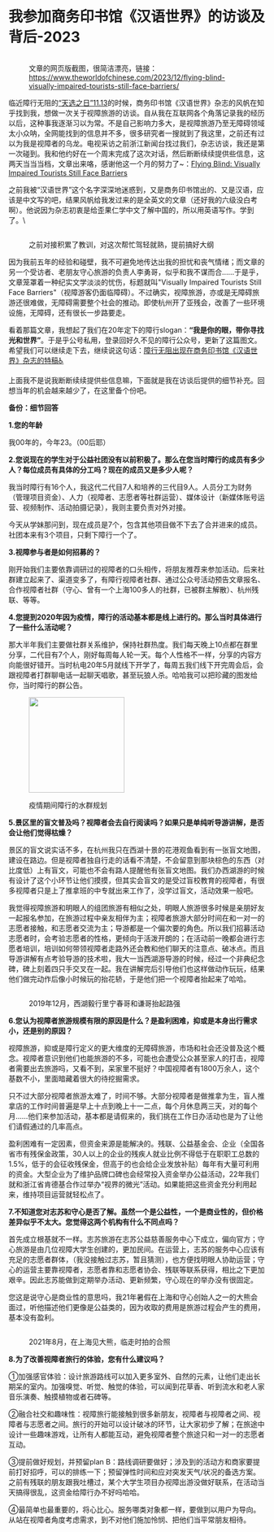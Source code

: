 # 我参加商务印书馆《汉语世界》的访谈及背后-2023

<figure><img src="../.gitbook/assets/图片 (1).png" alt=""><figcaption><p>文章的网页版截图，很简洁漂亮，链接：<a href="https://www.theworldofchinese.com/2023/12/flying-blind-visually-impaired-tourists-still-face-barriers/">https://www.theworldofchinese.com/2023/12/flying-blind-visually-impaired-tourists-still-face-barriers/</a></p></figcaption></figure>

临近障行无阻的[“天选之日”11.13](zhang-xing-wu-zu-3-zhou-nian-zhu-mang-10-nian-2021.md)的时候，商务印书馆《汉语世界》杂志的风帆在知乎找到我，想做一次关于视障旅游的访谈。自从我在互联网各个角落记录我的经历以后，这种事我逐渐习以为常。不是自己影响力多大，是视障旅游乃至无障碍领域太小众呐，全网能找到的信息并不多，很多研究者一搜就到了我这里，之前还有过以为我是视障者的乌龙。电视采访之前浙江新闻台找过我们，杂志访谈，我还是第一次碰到。我和他约好在一个周末完成了这次对话，然后断断续续提供些信息，这两天当当当档，文章出来咯，感谢他这一个月的努力了\~：[Flying Blind: Visually Impaired Tourists Still Face Barriers](http://mp.weixin.qq.com/s?__biz=MzA5OTM2NzMxMQ==\&mid=2650719479\&idx=1\&sn=adc7879fdf98de3fe04044be9a806493\&chksm=88890417bffe8d01de1dd5e0ee57795e0c482881f75e17185c082715cecea22841171edea75e\&scene=21#wechat_redirect)

之前我被“汉语世界”这个名字深深地迷惑到，又是商务印书馆出的、又是汉语，应该是中文写的吧，结果风帆给我发过来的是全英文的文章（还好我的六级没白考啊）。他说因为杂志初衷是给歪果仁学中文了解中国的，所以用英语写作。学到了。\


<figure><img src="../.gitbook/assets/图片 (2).png" alt=""><figcaption><p>之前对接积累了教训，对这次帮忙驾轻就熟，提前搞好大纲</p></figcaption></figure>

因为我前五年的经验和碰壁，我不可避免地传达出我的担忧和丧气情绪；而文章的另一个受访者、老朋友守心旅游的负责人李勇哥，似乎和我不谋而合……于是乎，文章笼罩着一种纪实文学淡淡的忧伤，标题就叫"Visually Impaired Tourists Still Face Barriers"（视障游客仍面临障碍）。不过确实，视障旅游，亦或是无障碍旅游还很难做，无障碍需要整个社会的推动。即使杭州开了亚残会，改善了一些环境设施，无障碍，还有很长一步路要走。

看着那篇文章，我想起了我们在20年定下的障行slogan：**“我是你的眼，带你寻找光和世界”**。于是乎公号私用，登录回好久不见的障行公众号，更新了这篇图文。希望我们可以继续走下去，继续说这句话：[障行无阻出现在商务印书馆《汉语世界》杂志的特稿♿](http://mp.weixin.qq.com/s?__biz=MzU0MDk4MzA1OQ==\&mid=2247484583\&idx=1\&sn=39cc2429a0713f1c2d239dd66bf1a822\&chksm=fb31aedbcc4627cd888939e69f4fd0aebce846d3b7a19fadf4e88acaffd93e1286ccaf95680c\&scene=21#wechat_redirect)

上面我不是说我断断续续提供些信息嘛，下面就是我在访谈后提供的细节补充。回想当年的机会越来越少了，在这里备个份吧。



**备份：细节回答**

**1.您的年龄**

我00年的，今年23。（00后耶）



**2.您说现在的学生对于公益社团没有以前积极了。那么在您当时障行的成员有多少人？每位成员有具体的分工吗？现在的成员又是多少人呢？**

我当时障行有16个人，我这代二代目7人和培养的三代目9人。人员分工为财务（管理项目资金）、人力（视障者、志愿者等社群运营）、媒体设计（新媒体账号运营、视频制作、活动拍摄记录），我则主要负责对外对接。

今天从学妹那问到，现在成员是7个，包含其他项目做不下去了合并进来的成员。社团本来有3个项目，只剩下障行一个了。



**3.视障参与者是如何招募的？**

刚开始我们主要依靠调研过的视障者的口头相传，将朋友推荐来参加活动。后来社群建立起来了、渠道变多了，有障行视障者社群、通过公众号活动预告文章报名、合作视障者社群（守心、曾有一个上海100多人的社群，已被群主解散）、杭州残联、等等。



**4.您提到2020年因为疫情，障行的活动基本都是线上进行的。那么当时具体进行了一些什么活动呢？**

那大半年我们主要做社群关系维护，保持社群热度。我们每天晚上10点都在群里分享，二代目有7个人，刚好每周每人轮一天。每个人性格不一样，分享的内容方向能很好错开。当时杭电20年5月就线下开学了，每周五我们线下开完周会后，会跟视障者打群聊电话一起聊天唱歌，甚至玩狼人杀。哈哈我可以把珍藏的图发给你，当时障行的群公告。

<figure><img src="../.gitbook/assets/图片 (3).png" alt="" width="188"><figcaption><p>疫情期间障行的水群规划</p></figcaption></figure>



**5.景区里的盲文普及吗？视障者会去自行阅读吗？如果只是单纯听导游讲解，是否会让他们觉得枯燥？**

景区的盲文说实话不多，在杭州我只在西湖十景的花港观鱼看到有一张盲文地图，建设在路边。但是视障者独自行走的话看不清楚，不会留意到那块棕色的东西（对比度低）上有盲文，可能也不会有路人提醒他有张盲文地图。我们办西湖游的时候有设计了这个小环节让他们摸摸，但其实会盲文的是受过盲校教育的视障者，有很多视障者只是上了推拿班的中专就出来工作了，没学过盲文，活动效果一般吧。

我觉得视障旅游和明眼人的组团旅游有相似之处，明眼人旅游很多时候是亲朋好友一起报名参加，在旅游过程中亲友相伴为主；视障者旅游大部分时间在和一对一的志愿者接触，和志愿者交流为主；导游都是一个偏次要的角色。所以我们招募活动志愿者时，会考验志愿者的性格，更倾向于活泼开朗的；在活动前一晚都会进行志愿者培训，培训如何带领视障者走路外还会教和他们聊天的注意点、破冰点。而且导游讲解有点考验导游的技术啦，我大一当西湖游导游的时候，经过一个非典纪念碑，碑上刻着四只手交叉在一起。我在讲解完后引导他们也这样做动作玩玩，结果他们做完动作后像小时候玩的抬花轿，于是他们把一个视障者抬起来了哈哈。

<figure><img src="../.gitbook/assets/图片 (4).png" alt=""><figcaption><p>2019年12月，西湖毅行里宁春哥和谦哥抬起路强</p></figcaption></figure>



**6.您认为视障者旅游规模有限的原因是什么？是盈利困难，抑或是本身出行需求小，还是别的原因？**

视障旅游，抑或是障行定义的更大维度的无障碍旅游，市场和社会还没普及这个概念。视障者意识到他们也能旅游的不多，可能也会遭受公众甚至家人的打击，视障者需要出去旅游吗，又看不到，呆家里不挺好？中国视障者有1800万余人，这个基数不小，里面暗藏着很大的待挖掘需求。

只不过大部分视障者旅游太难了，时间不够。大部分视障者是做推拿为生，盲人推拿店的工作时间普遍是早上十点到晚上十一二点，每个月休息两三天，对的每个月……他们来参加活动，基本都是请假来的，我们挑在工作日办活动也是为了让他们请假通过的几率高点。

盈利困难有一定因素，但资金来源是能解决的。残联、公益基金会、企业（全国各省市有残保金政策，30人以上的企业的残疾人就业比例不得低于在职职工总数的1.5%，低于的会征收残保金，但高于的也会给企业发放补贴）每年有大量可利用的资金。大型企业为了维护品牌口碑也会经常投入资金举办公益活动，22年我们就和浙江省肯德基合作过举办“视界的微光”活动。如果能把这些资金充分利用起来，维持项目运营就轻松点了。



**7.不知道您对志苏和守心是否了解。虽然一个是公益性，一个是商业性的，但价格差异似乎不太大。您觉得这两个机构有什么不同点吗？**

首先成立根基就不一样。志苏旅游在志苏公益慈善服务中心下成立，偏向官方；守心旅游是由几位视障大学生创建的，更加民间。在运营上，志苏的服务中心应该有充足的志愿者群体，（我没接触过志苏，暂且猜测），也方便找明眼人协助运营；守心的运营主要靠视障者，志愿者靠和志愿者协会、残联等联系获得，相比之下更加艰辛。因此志苏能做到定期举办活动、更新频繁，守心现在的举办没有很固定。

您这是说守心是商业性的意思吗，我21年暑假在上海和守心创始人之一的大熊会面过，听他描述他们更像是公益类的，因为收取的费用是旅游过程会产生的费用，基本没有盈利。

<figure><img src="../.gitbook/assets/图片 (5).png" alt=""><figcaption><p>2021年8月，在上海见大熊，临走时拍的合照</p></figcaption></figure>



**8.为了改善视障者旅行的体验，您有什么建议吗？**

①加强感官体验：设计旅游路线可以加入更多室外、自然的元素，让他们走出长期呆的室内。加强嗅觉、听觉、触觉的体验，可以闻到花草香、听到流水和老人家音乐演奏、触摸植物或者石碑等。

②融合社交和趣味性：视障旅行能接触到很多新朋友，视障者与视障者之间、视障者与志愿者之间。旅行的开始可以设计破冰的环节，让大家初步了解；在旅途中设计一些趣味游戏，让所有人都能互动，避免视障者整个旅途只和一对一的志愿者互动。

③提前做好规划，并预留plan B：路线调研要做好；涉及到的活动方和商家要提前打好招呼，可以的排练一下；预留弹性时间和应对突发天气/状况的备选方案。之前有残联的朋友跟我吐槽过，某个大学生项目办视障出游没做好联系，在活动当天搞得很乱，这资金给障行办不好吗哈哈。

④最简单也最重要的，将心比心。服务哪类对象都一样，要做到以用户为导向。从站在视障者角度考虑需求，到不对他们施加怜悯、把他们当平常朋友相待。


